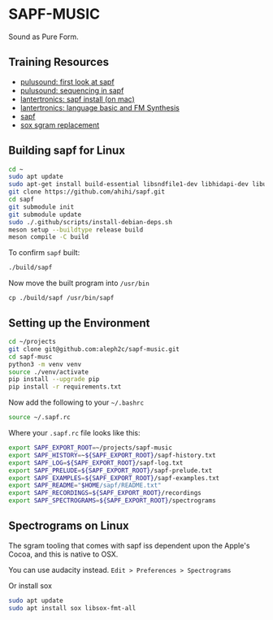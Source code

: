 # SAPF-MUSIC

Sound as Pure Form.

## Training Resources

- [pulusound: first look at sapf](https://www.youtube.com/watch?v=jN5Ij3Cazh8)
- [pulusound: sequencing in sapf](https://www.youtube.com/watch?v=V2oRfXulHio)
- [lantertronics: sapf install (on mac)](https://www.youtube.com/watch?v=FY2WYXOdXoM)
- [lantertronics: language basic and FM Synthesis](https://www.youtube.com/watch?v=FY2WYXOdXoM)
- [sapf](https://github.com/lfnoise/sapf)
- [sox sgram replacement](https://www.youtube.com/watch?v=k1TRq5lk0Sg)

## Building sapf for Linux

```bash
cd ~
sudo apt update
sudo apt-get install build-essential libsndfile1-dev libhidapi-dev libudev-dev
git clone https://github.com/ahihi/sapf.git
cd sapf
git submodule init
git submodule update
sudo ./.github/scripts/install-debian-deps.sh
meson setup --buildtype release build
meson compile -C build
```

To confirm ``sapf`` built:

```bash
./build/sapf
```

Now move the built program into ``/usr/bin``

```
cp ./build/sapf /usr/bin/sapf
```


## Setting up the Environment

```bash
cd ~/projects
git clone git@github.com:aleph2c/sapf-music.git
cd sapf-musc
python3 -m venv venv
source ./venv/activate
pip install --upgrade pip
pip install -r requirements.txt
```

Now add the following to your ``~/.bashrc``

```bash
source ~/.sapf.rc
```

Where your ``.sapf.rc`` file looks like this:

```bash
export SAPF_EXPORT_ROOT=~/projects/sapf-music
export SAPF_HISTORY=~${SAPF_EXPORT_ROOT}/sapf-history.txt
export SAPF_LOG=${SAPF_EXPORT_ROOT}/sapf-log.txt
export SAPF_PRELUDE=${SAPF_EXPORT_ROOT}/sapf-prelude.txt
export SAPF_EXAMPLES=${SAPF_EXPORT_ROOT}/sapf-examples.txt
export SAPF_README="$HOME/sapf/README.txt"
export SAPF_RECORDINGS=${SAPF_EXPORT_ROOT}/recordings
export SAPF_SPECTROGRAMS=${SAPF_EXPORT_ROOT}/spectrograms
```

## Spectrograms on Linux

The sgram tooling that comes with sapf iss dependent upon the Apple's Cocoa, and this is native to OSX.

You can use audacity instead.  ``Edit > Preferences > Spectrograms``

Or install sox

```bash
sudo apt update
sudo apt install sox libsox-fmt-all
```


